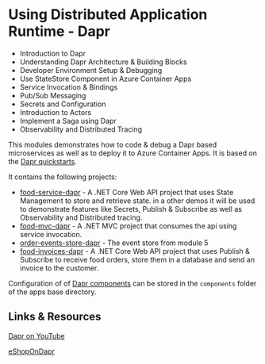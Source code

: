 # Using Distributed Application Runtime - Dapr

- Introduction to Dapr 
- Understanding Dapr Architecture & Building Blocks
- Developer Environment Setup & Debugging 
- Use StateStore Component in Azure Container Apps
- Service Invocation & Bindings
- Pub/Sub Messaging
- Secrets and Configuration
- Introduction to Actors
- Implement a Saga using Dapr
- Observability and Distributed Tracing

This modules demonstrates how to code & debug a Dapr based microservices as well as to deploy it to Azure Container Apps. It is based on the [Dapr quickstarts](https://docs.dapr.io/getting-started/quickstarts/). 

It contains the following projects:

- [food-service-dapr](../00-app/food-service-dapr/) - A .NET Core Web API project that uses State Management to store and retrieve state. in a other demos it will be used to demonstrate features like Secrets, Publish & Subscribe as well as Observability and Distributed tracing. 
- [food-mvc-dapr](../00-app/food-mvc-dapr/) - A .NET MVC project that consumes the api using service invocation.
- [order-events-store-dapr](../00-app/order-events-store-dapr/) - The event store from module 5
- [food-invoices-dapr](../00-app/food-invoices-dapr/) - A .NET Core Web API project that uses Publish & Subscribe to receive food orders, store them in a database and send an invoice to the customer.

Configuration of of [Dapr components](https://docs.dapr.io/concepts/components-concept/) can be stored in the `components` folder of the apps base directory.

## Links & Resources

[Dapr on YouTube](https://www.youtube.com/channel/UCtpSQ9BLB_3EXdWAUQYwnRA)

[eShopOnDapr](https://learn.microsoft.com/en-us/dotnet/architecture/dapr-for-net-developers/reference-application)
